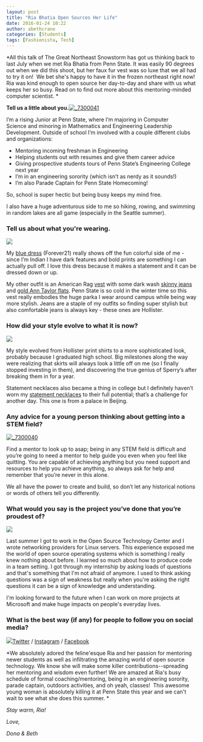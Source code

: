 ```yaml
---
layout: post
title: "Ria Bhatia Open Sources Her Life"
date: 2016-01-24 10:22
author: abethcrane
categories: [Students]
tags: [Fashionista, Tech]
---
```


*All this talk of The Great Northeast Snowstorm has got us thinking back to last July when we met Ria Bhatia from Penn State. It was easily 90 degrees out when we did this shoot, but her faux fur vest was so luxe that we all had to try it on!  We bet she's happy to have it in the frozen northeast right now! Ria was kind enough to open source her day-to-day and share with us what keeps her so busy. Read on to find out more about this mentoring-minded computer scientist. *

**Tell us a little about you.**[![\_7300041](http://www.fibonaccisequinsblog.com/wp-content/uploads/2015/09/7300041-1024x768.jpg)](http://www.fibonaccisequinsblog.com/wp-content/uploads/2015/09/7300041.jpg)

I’m a rising Junior at Penn State, where I’m majoring in Computer Science and minoring in Mathematics and Engineering Leadership Development. Outside of school I’m involved with a couple different clubs and organizations:

- Mentoring incoming freshman in Engineering
- Helping students out with resumes and give them career advice
- Giving prospective students tours of Penn State’s Engineering College next year
- I’m in an engineering sorority (which isn’t as nerdy as it sounds!)
- I’m also Parade Captain for Penn State Homecoming!

So, school is super hectic but being busy keeps my mind free.

I also have a huge adventurous side to me so hiking, rowing, and swimming in random lakes are all game (especially in the Seattle summer).

### Tell us about what you're wearing.

[![](http://www.fibonaccisequinsblog.com/wp-content/uploads/2015/09/IMG_4739-683x1024.jpg)](http://www.fibonaccisequinsblog.com/wp-content/uploads/2015/09/IMG_4739.jpg)

My [blue dress](http://amzn.to/1OG5FEh) (Forever21) really shows off the fun colorful side of me - since I’m Indian I have dark features and bold prints are something I can actually pull off. I love this dress because it makes a statement and it can be dressed down or up.

My other outfit is an American Rag [vest](http://amzn.to/1nGKOba) with some dark wash [skinny jeans](http://amzn.to/1OG5A3F) and [gold Ann Taylor flats](http://amzn.to/1ngvUYK). Penn State is so cold in the winter time so this vest really embodies the huge parka I wear around campus while being way more stylish. Jeans are a staple of my outfits so finding super stylish but also comfortable jeans is always key - these ones are Hollister.

### How did your style evolve to what it is now?

[![](http://www.fibonaccisequinsblog.com/wp-content/uploads/2015/09/IMG_4311-1024x683.jpg)](http://www.fibonaccisequinsblog.com/wp-content/uploads/2015/09/IMG_4311.jpg)

My style evolved from Hollister print shirts to a more sophisticated look, probably because I graduated high school. Big milestones along the way were realizing that skirts will always look a little off on me (so I finally stopped investing in them), and discovering the true genius of Sperry’s after breaking them in for a year.

Statement necklaces also became a thing in college but I definitely haven’t worn my [statement necklaces](http://amzn.to/1nGL1LA) to their full potential; that’s a challenge for another day. This one is from a palace in Beijing.

### Any advice for a young person thinking about getting into a STEM field?

[![\_7300040](http://www.fibonaccisequinsblog.com/wp-content/uploads/2015/09/7300040-1024x768.jpg)](http://www.fibonaccisequinsblog.com/wp-content/uploads/2015/09/7300040.jpg)

Find a mentor to look up to asap; being in any STEM field is difficult and you’re going to need a mentor to help guide you even when you feel like quitting. You are capable of achieving anything but you need support and resources to help you achieve anything, so always ask for help and remember that you’re never in this alone.

We all have the power to create and build, so don’t let any historical notions or words of others tell you differently.

### What would you say is the project you’ve done that you’re proudest of?

[![](http://www.fibonaccisequinsblog.com/wp-content/uploads/2015/10/IMG_4504-683x1024.jpg)](http://www.fibonaccisequinsblog.com/wp-content/uploads/2015/10/IMG_4504.jpg)

Last summer I got to work in the Open Source Technology Center and I wrote networking providers for Linux servers. This experience exposed me the world of open source operating systems which is something I really knew nothing about before. I learned so much about how to produce code in a team setting. I got through my internship by asking loads of questions and that's something that I'm not afraid of anymore. I used to think asking questions was a sign of weakness but really when you're asking the right questions it can be a sign of knowledge and understanding.

I'm looking forward to the future when I can work on more projects at Microsoft and make huge impacts on people's everyday lives.

### What is the best way (if any) for people to follow you on social media?

[![](http://www.fibonaccisequinsblog.com/wp-content/uploads/2015/09/IMG_4819-683x1024.jpg)](http://www.fibonaccisequinsblog.com/wp-content/uploads/2015/09/IMG_4819.jpg)[Twitter](http://twitter.com/rbitia) / [Instagram](http://instagram.com/rbitia) / [Facebook](http://facebook.com/rbitia)

*We absolutely adored the feline'esque Ria and her passion for mentoring newer students as well as infiltrating the amazing world of open source technology. We know she will make some killer contributions--spreading her mentoring and wisdom even further! We are amazed at Ria's busy schedule of formal coaching/mentoring, being in an engineering sorority, parade captain, outdoors activities, and oh yeah, classes!  This awesome young woman is absolutely killing it at Penn State this year and we can't wait to see what she does this summer. *

*Stay warm, Ria!*

*Love,*

*Dona & Beth*

